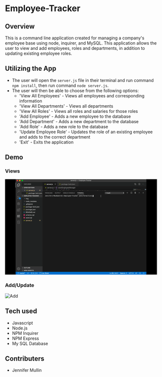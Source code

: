 # Employee-Tracker

## Overview
This is a command line application created for managing a company's employee base using node, inquirer, and MySQL. This application allows the user to view and add employees, roles and departments, in addition to updating existing employee roles.

## Utilizing the App
- The user will open the `server.js` file in their terminal and run command `npm install`, then run command `node server.js`.
- The user will then be able to choose from the following options:
    - 'View All Employees' - Views all employees and corresponding information
    - 'View All Departments' - Views all departments
    - 'View All Roles' - Views all roles and salaries for those roles
    - 'Add Employee' - Adds a new employee to the database
    - 'Add Department' - Adds a new department to the database
    - 'Add Role' - Adds a new role to the database
    - 'Update Employee Role' - Updates the role of an existing employee and adds to the correct department
    - 'Exit' - Exits the application

## Demo

### Views

![Views](/img/employeeview.gif)

### Add/Update

![Add](/img/employeeadd.gif)

## Tech used
- Javascript
- Node.js
- NPM Inquirer
- NPM Express
- My SQL Database


## Contributers
- Jennifer Mullin